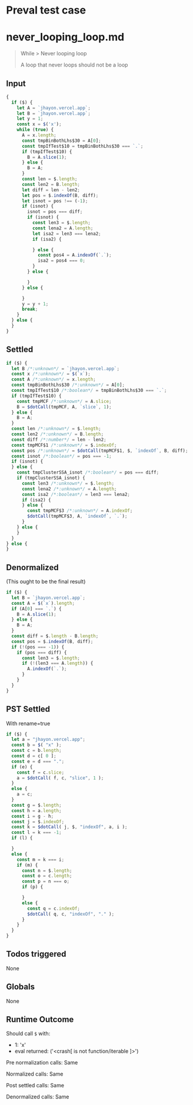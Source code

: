 # Preval test case

# never_looping_loop.md

> While > Never looping loop
>
> A loop that never loops should not be a loop

## Input

`````js filename=intro
{
  if ($) {
    let A = `jhayon.vercel.app`;
    let B = `jhayon.vercel.app`;
    let y = 1;
    const x = $('x');
    while (true) {
      A = x.length;
      const tmpBinBothLhs$30 = A[0];
      const tmpIfTest$10 = tmpBinBothLhs$30 === `.`;
      if (tmpIfTest$10) {
        B = A.slice(1);
      } else {
        B = A;
      }
      const len = $.length;
      const len2 = B.length;
      let diff = len - len2;
      let pos = $.indexOf(B, diff);
      let isnot = pos !== (-1);
      if (isnot) {
        isnot = pos === diff;
        if (isnot) {
          const len3 = $.length;
          const lena2 = A.length;
          let isa2 = len3 === lena2;
          if (isa2) {

          } else {
            const pos4 = A.indexOf(`.`);
            isa2 = pos4 === 0;
          }
        } else {

        }
      } else {

      }
      y = y + 1;
      break;
    }
  } else {
  }
}
`````


## Settled


`````js filename=intro
if ($) {
  let B /*:unknown*/ = `jhayon.vercel.app`;
  const x /*:unknown*/ = $(`x`);
  const A /*:unknown*/ = x.length;
  const tmpBinBothLhs$30 /*:unknown*/ = A[0];
  const tmpIfTest$10 /*:boolean*/ = tmpBinBothLhs$30 === `.`;
  if (tmpIfTest$10) {
    const tmpMCF /*:unknown*/ = A.slice;
    B = $dotCall(tmpMCF, A, `slice`, 1);
  } else {
    B = A;
  }
  const len /*:unknown*/ = $.length;
  const len2 /*:unknown*/ = B.length;
  const diff /*:number*/ = len - len2;
  const tmpMCF$1 /*:unknown*/ = $.indexOf;
  const pos /*:unknown*/ = $dotCall(tmpMCF$1, $, `indexOf`, B, diff);
  const isnot /*:boolean*/ = pos === -1;
  if (isnot) {
  } else {
    const tmpClusterSSA_isnot /*:boolean*/ = pos === diff;
    if (tmpClusterSSA_isnot) {
      const len3 /*:unknown*/ = $.length;
      const lena2 /*:unknown*/ = A.length;
      const isa2 /*:boolean*/ = len3 === lena2;
      if (isa2) {
      } else {
        const tmpMCF$3 /*:unknown*/ = A.indexOf;
        $dotCall(tmpMCF$3, A, `indexOf`, `.`);
      }
    } else {
    }
  }
} else {
}
`````


## Denormalized
(This ought to be the final result)

`````js filename=intro
if ($) {
  let B = `jhayon.vercel.app`;
  const A = $(`x`).length;
  if (A[0] === `.`) {
    B = A.slice(1);
  } else {
    B = A;
  }
  const diff = $.length - B.length;
  const pos = $.indexOf(B, diff);
  if (!(pos === -1)) {
    if (pos === diff) {
      const len3 = $.length;
      if (!(len3 === A.length)) {
        A.indexOf(`.`);
      }
    }
  }
}
`````


## PST Settled
With rename=true

`````js filename=intro
if ($) {
  let a = "jhayon.vercel.app";
  const b = $( "x" );
  const c = b.length;
  const d = c[ 0 ];
  const e = d === ".";
  if (e) {
    const f = c.slice;
    a = $dotCall( f, c, "slice", 1 );
  }
  else {
    a = c;
  }
  const g = $.length;
  const h = a.length;
  const i = g - h;
  const j = $.indexOf;
  const k = $dotCall( j, $, "indexOf", a, i );
  const l = k === -1;
  if (l) {

  }
  else {
    const m = k === i;
    if (m) {
      const n = $.length;
      const o = c.length;
      const p = n === o;
      if (p) {

      }
      else {
        const q = c.indexOf;
        $dotCall( q, c, "indexOf", "." );
      }
    }
  }
}
`````


## Todos triggered


None


## Globals


None


## Runtime Outcome


Should call `$` with:
 - 1: 'x'
 - eval returned: ('<crash[ <ref> is not function/iterable ]>')

Pre normalization calls: Same

Normalized calls: Same

Post settled calls: Same

Denormalized calls: Same
